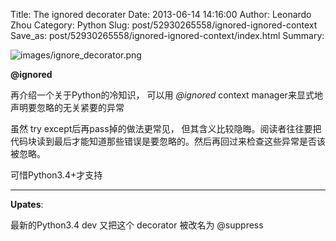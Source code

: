 Title: The ignored decorater
Date: 2013-06-14 14:16:00
Author: Leonardo Zhou
Category: Python
Slug: post/52930265558/ignored-ignored-context
Save_as: post/52930265558/ignored-ignored-context/index.html
Summary:

![images/ignore_decorator.png][]

**@ignored**

再介绍一个关于Python的冷知识， 可以用 *@ignored* context manager来显式地声明要忽略的无关紧要的异常

虽然 try except后再pass掉的做法更常见，
但其含义比较隐晦。阅读者往往要把代码块读到最后才能知道那些错误是要忽略的。然后再回过来检查这些异常是否该被忽略。

可惜Python3.4+才支持

-----------------------------------
**Upates**:

最新的Python3.4 dev 又把这个 decorator 被改名为 @suppress

  [images/ignore_decorator.png]: http://ww3.sinaimg.cn/large/6c3391c1gw1eee6peof5tj20e80e83z5.jpg